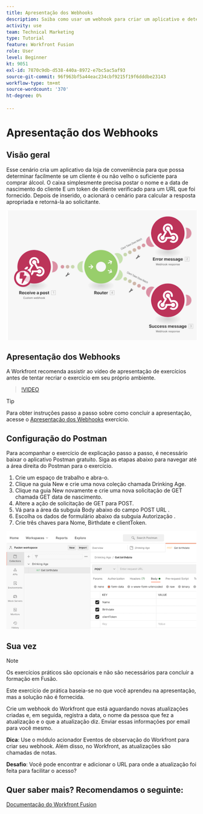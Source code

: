 ```yaml
---
title: Apresentação dos Webhooks
description: Saiba como usar um webhook para criar um aplicativo e determinar se um cliente é ou não velho o suficiente para comprar álcool, tudo em [!DNL Adobe Workfront Fusion].
activity: use
team: Technical Marketing
type: Tutorial
feature: Workfront Fusion
role: User
level: Beginner
kt: 9051
exl-id: 7870c9db-d538-440a-8972-e7bc5ac5af93
source-git-commit: 96f963bf5a44eac234cbf9215f19f6dddbe23143
workflow-type: tm+mt
source-wordcount: '370'
ht-degree: 0%

---
```


# Apresentação dos Webhooks

## Visão geral

Esse cenário cria um aplicativo da loja de conveniência para que possa determinar facilmente se um cliente é ou não velho o suficiente para comprar álcool. O caixa simplesmente precisa postar o nome e a data de nascimento do cliente E um token de cliente verificado para um URL que foi fornecido. Depois de inserido, o acionará o cenário para calcular a resposta apropriada e retorná-la ao solicitante.

![Uma imagem usando o módulo switch](assets/beyond-basic-modules-5.png)

## Apresentação dos Webhooks

A Workfront recomenda assistir ao vídeo de apresentação de exercícios antes de tentar recriar o exercício em seu próprio ambiente.

>[!VIDEO](https://video.tv.adobe.com/v/335292/?quality=12)

>[!TIP]
>
>Para obter instruções passo a passo sobre como concluir a apresentação, acesse o [Apresentação dos Webhooks](https://experienceleague.adobe.com/docs/workfront-learn/tutorials-workfront/fusion/exercises/webhooks.html?lang=en) exercício.

## Configuração do Postman

Para acompanhar o exercício de explicação passo a passo, é necessário baixar o aplicativo Postman gratuito. Siga as etapas abaixo para navegar até a área direita do Postman para o exercício.

1. Crie um espaço de trabalho e abra-o.
1. Clique na guia New e crie uma nova coleção chamada Drinking Age.
1. Clique na guia New novamente e crie uma nova solicitação de GET chamada GET data de nascimento.
1. Altere a ação de solicitação de GET para POST.
1. Vá para a área da subguia Body abaixo do campo POST URL .
1. Escolha os dados de formulário abaixo da subguia Autorização .
1. Crie três chaves para Nome, Birthdate e clientToken.

![Uma imagem usando o módulo switch](assets/beyond-basic-modules-6.png)

## Sua vez

>[!NOTE]
>
>Os exercícios práticos são opcionais e não são necessários para concluir a formação em Fusão.

Este exercício de prática baseia-se no que você aprendeu na apresentação, mas a solução não é fornecida.

Crie um webhook do Workfront que está aguardando novas atualizações criadas e, em seguida, registra a data, o nome da pessoa que fez a atualização e o que a atualização diz. Enviar essas informações por email para você mesmo.

**Dica**: Use o módulo acionador Eventos de observação do Workfront para criar seu webhook. Além disso, no Workfront, as atualizações são chamadas de notas.

**Desafio**: Você pode encontrar e adicionar o URL para onde a atualização foi feita para facilitar o acesso?


## Quer saber mais? Recomendamos o seguinte:

[Documentação do Workfront Fusion](https://experienceleague.adobe.com/docs/workfront/using/adobe-workfront-fusion/workfront-fusion-2.html?lang=en)
